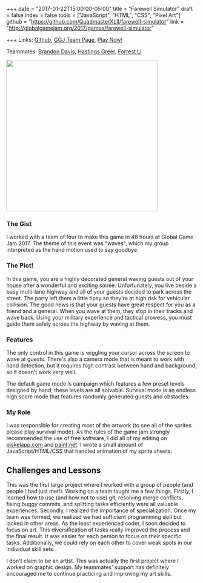 +++
date = "2017-01-22T15:00:00-05:00"
title = "Farewell Simulator"
draft = false
indev = false
tools = ["JavaScript", "HTML", "CSS", "Pixel Art"]
github = "https://github.com/QuadmasterXLII/farewell-simulator"
link = "http://globalgamejam.org/2017/games/farewell-simulator"

+++
Links: [Github], [GGJ Team Page], [Play Now!]

Teammates: [Brandon Davis], [Hastings Greer], [Forrest Li]

<img src="/images/farewell-sim.png" width="400" height="400" />

### The Gist
I worked with a team of four to make this game in 48 hours at Global Game Jam 2017. The theme of this event was "waves", which my group interpreted as the hand motion used to say goodbye.

### The Plot!
In this game, you are a highly decorated general waving guests out of your house after a wonderful and exciting soirée. Unfortunately, you live beside a busy multi-lane highway and all of your guests decided to park across the street. The party left them a little tipsy so they're at high risk for vehicular collision. The good news is that your guests have great respect for you as a friend and a general. When you wave at them, they stop in their tracks and wave back. Using your military experience and tactical prowess, you must guide them safely across the highway by waving at them.

### Features
The only control in this game is wiggling your cursor across the screen to wave at guests. There's also a camera mode that is meant to work with hand detection, but it requires high contrast between hand and background, so it doesn't work very well.

The default game mode is campaign which features a few preset levels designed by hand; these levels are all solvable. Survival mode is an endless high score mode that features randomly generated guests and obstacles.

### My Role
I was responsible for creating most of the artwork (to see all of the sprites please play survival mode). As the rules of the game jam strongly recommended the use of free software, I did all of my editing on [piskelapp.com] and [paint.net]. I wrote a small amount of JavaScript/HTML/CSS that handled animation of my sprite sheets.

## Challenges and Lessons
This was the first large project where I worked with a group of people (and people I had just met!). Working on a team taught me a few things. Firstly, I learned how to use (and how not to use) git; resolving merge conflicts, fixing buggy commits, and splitting tasks efficiently were all valuable experiences. Secondly, I realized the importance of specialization. Once my team was formed, we realized we had sufficient programming skill but lacked in other areas. As the least experienced coder, I soon decided to focus on art. This diversification of tasks really improved the process and the final result. It was easier for each person to focus on their specific tasks. Additionally, we could rely on each other to cover weak spots in our individual skill sets.

I don't claim to be an artist. This was actually the first project where I worked on graphic design. My teammates' support has definitely encouraged me to continue practicing and improving my art skills.

[Github]: https://github.com/QuadmasterXLII/farewell-simulator
[GGJ Team Page]: http://globalgamejam.org/2017/games/farewell-simulator
[Play Now!]: https://quadmasterxlii.github.io/farewell-simulator/
[Brandon Davis]: https://subdavis.com/
[Hastings Greer]: http://hgreer.com/flask/
[Forrest Li]: http://forrestli.com/
[piskelapp.com]: http://www.piskelapp.com/
[paint.net]: http://www.getpaint.net/index.html

